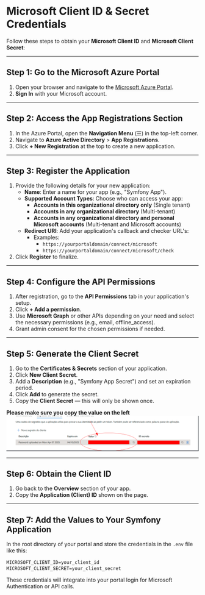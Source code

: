 # Microsoft Client ID & Secret Credentials

Follow these steps to obtain your **Microsoft Client ID** and **Microsoft Client Secret**:

---

## Step 1: Go to the Microsoft Azure Portal
1. Open your browser and navigate to the [Microsoft Azure Portal](https://portal.azure.com/).
2. **Sign In** with your Microsoft account.

---

## Step 2: Access the App Registrations Section
1. In the Azure Portal, open the **Navigation Menu** (☰) in the top-left corner.
2. Navigate to **Azure Active Directory** > **App Registrations**.
3. Click **+ New Registration** at the top to create a new application.

---

## Step 3: Register the Application
1. Provide the following details for your new application:
    - **Name**: Enter a name for your app (e.g., "Symfony App").
    - **Supported Account Types**: Choose who can access your app:
        - **Accounts in this organizational directory only** (Single tenant)
        - **Accounts in any organizational directory** (Multi-tenant)
        - **Accounts in any organizational directory and personal Microsoft accounts** (Multi-tenant and Microsoft accounts)
    - **Redirect URI**: Add your application's callback and checker URL's:
        - Examples: 
          - `https://yourportaldomain/connect/microsoft`
          - `https://yourportaldomain/connect/microsoft/check`
2. Click **Register** to finalize.

---

## Step 4: Configure the API Permissions
1. After registration, go to the **API Permissions** tab in your application's setup.
2. Click **+ Add a permission**.
3. Use **Microsoft Graph** or other APIs depending on your need and select the necessary permissions (e.g., email, offline_access).
4. Grant admin consent for the chosen permissions if needed.

---

## Step 5: Generate the Client Secret
1. Go to the **Certificates & Secrets** section of your application.
2. Click **New Client Secret**.
3. Add a **Description** (e.g., "Symfony App Secret") and set an expiration period.
4. Click **Add** to generate the secret.
5. Copy the **Client Secret** — this will only be shown once. 

**Please make sure you copy the value on the left**
![Microsoft_secret_example](../../assets/wba_screenshots/microsoft_secret_example.png)

---

## Step 6: Obtain the Client ID
1. Go back to the **Overview** section of your app.
2. Copy the **Application (Client) ID** shown on the page.

---

## Step 7: Add the Values to Your Symfony Application
In the root directory of your portal and store the credentials in the `.env` file like this:

```dotenv
MICROSOFT_CLIENT_ID=your_client_id
MICROSOFT_CLIENT_SECRET=your_client_secret
```

These credentials will integrate into your portal login for Microsoft Authentication or API calls.
